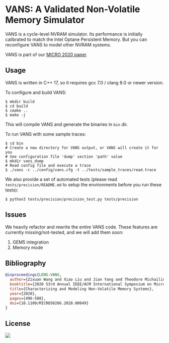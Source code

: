 # VANS: A Validated Non-Volatile Memory Simulator

VANS is a cycle-level NVRAM simulator. Its performance is initially calibrated to match the Intel Optane Persistent
Memory. But you can reconfigure VANS to model other NVRAM systems.

VANS is part of our [MICRO 2020 paper](https://cseweb.ucsd.edu/~ziw002/files/micro20-lens-vans.pdf).

## Usage

VANS is written in C++ 17, so it requires gcc 7.0 / clang 8.0 or newer version.

To configure and build VANS:

```shell
$ mkdir build
$ cd build
$ cmake ..
$ make -j
```

This will compile VANS and generate the binaries in `bin` dir.

To run VANS with some sample traces:

```shell
$ cd bin
# Create a new directory for VANS output, or VANS will create it for you
# See configuration file 'dump' section 'path' value
$ mkdir vans_dump
# Read config file and execute a trace
$ ./vans -c ../config/vans.cfg -t ../tests/sample_traces/read.trace
```

We also provide a set of automated tests (please read `tests/precision/README.md` to setup the environments before you
run these tests):

```shell
$ python3 tests/precision/precision_test.py tests/precision
```

## Issues

We heavily refactor and rewrite the entire VANS code. These features are currently missing/not-tested, and we will add them soon:

1. GEM5 integration
2. Memory mode


## Bibliography

```bibtex
@inproceedings{LENS-VANS,
  author={Zixuan Wang and Xiao Liu and Jian Yang and Theodore Michailidis and Steven Swanson and Jishen Zhao},
  booktitle={2020 53rd Annual IEEE/ACM International Symposium on Microarchitecture (MICRO)},
  title={Characterizing and Modeling Non-Volatile Memory Systems},
  year={2020},
  pages={496-508},
  doi={10.1109/MICRO50266.2020.00049}
}
```

## License

[![](https://img.shields.io/github/license/TheNetAdmin/VANS)](LICENSE)

